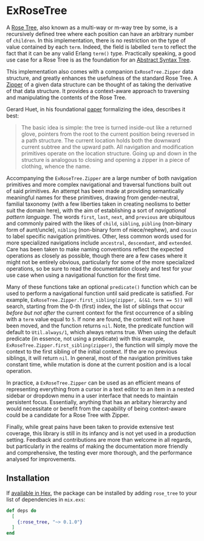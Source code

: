<!-- README START -->

# ExRoseTree

A [Rose Tree](https://en.wikipedia.org/wiki/Rose_tree), also known as a multi-way or m-way tree
by some, is a recursively defined tree where each position can have an arbitrary number of `children`.
In this implementation, there is no restriction on the type of value contained by each `term`. Indeed,
the field is labelled `term` to reflect the fact that it can be any valid Erlang `term()` type.
Practically speaking, a good use case for a Rose Tree is as the foundation for an [Abstract Syntax Tree](https://en.wikipedia.org/wiki/Abstract_syntax_tree).

This implementation also comes with a companion `ExRoseTree.Zipper` data structure, and greatly
enhances the usefulness of the standard Rose Tree. A [Zipper](https://en.wikipedia.org/wiki/Zipper_(data_structure)) 
of a given data structure can be thought of as taking the derivative of that data structure. 
It provides a context-aware approach to traversing and manipulating the contents of the Rose Tree.

Gerard Huet, in his foundational [paper](https://www.st.cs.uni-saarland.de/edu/seminare/2005/advanced-fp/docs/huet-zipper.pdf) 
formalizing the idea, describes it best:

> The basic idea is simple: the tree is turned inside-out like a returned glove,
> pointers from the root to the current position being reversed in a path structure. The
> current location holds both the downward current subtree and the upward path. All
> navigation and modification primitives operate on the location structure. Going up
> and down in the structure is analogous to closing and opening a zipper in a piece
> of clothing, whence the name.

Accompanying the `ExRoseTree.Zipper` are a large number of both navigation primitives and more complex
navigational and traversal functions built out of said primitives. An attempt has been made at providing
semantically meaningful names for these primitives, drawing from gender-neutral, familial taxonomy (with a few
liberties taken in creating neolisms to better suit the domain here), with the aim of establishing a sort of
_navigational pattern language_. The words `first`, `last`, `next`, and `previous` are ubiquitous and commonly
paired with the likes of `child`, `sibling`, `pibling` (non-binary form of aunt/uncle), `nibling`
(non-binary form of niece/nephew), and `cousin` to label specific navigation primitives. Other, less common
words used for more specialized navigations include `ancestral`, `descendant`, and `extended`. Care has been
taken to make naming conventions reflect the expected operations as closely as possible, though there are a
few cases where it might not be entirely obvious, particularly for some of the more specialized operations,
so be sure to read the documentation closely and test for your use case when using a navigational function
for the first time.

Many of these functions take an optional `predicate()` function which can be used to perform a navigational
function until said predicate is satisfied. For example, `ExRoseTree.Zipper.first_sibling(zipper, &(&1.term == 5))`
will search, starting from the 0-th (first) index, the list of siblings that occur _before but not after_ the current
context for the first occurrence of a sibling with a `term` value equal to `5`. If none are found, the
context will not have been moved, and the function returns `nil`. Note, the predicate function will default
to `Util.always/1`, which always returns true. When using the default predicate (in essence, not using a
predicate) with this example, `ExRoseTree.Zipper.first_sibling(zipper)`, the function will simply move the context
to the first sibling of the initial context. If the are no previous siblings, it will return `nil`. In general, most
of the navigation primitives take constant time, while mutation is done at the current position and is a local operation.

In practice, a `ExRoseTree.Zipper` can be used as an efficient means of representing everything from a cursor
in a text editor to an item in a nested sidebar or dropdown menu in a user interface that needs to maintain persistent
focus. Essentially, anything that has an arbitary hierarchy and would necessitate or benefit from the capability of
being context-aware could be a candidate for a Rose Tree with Zipper.

Finally, while great pains have been taken to provide extensive test coverage, this library is still in its infancy and
is not yet used in a production setting. Feedback and contributions are more than welcome in all regards, but particularly
in the realms of making the documentation more friendly and comprehensive, the testing ever more thorough, and the
performance analysed for improvements.

## Installation

If [available in Hex](https://hex.pm/docs/publish), the package can be installed
by adding `rose_tree` to your list of dependencies in `mix.exs`:

```elixir
def deps do
  [
    {:rose_tree, "~> 0.1.0"}
  ]
end
```

<!-- README END -->




